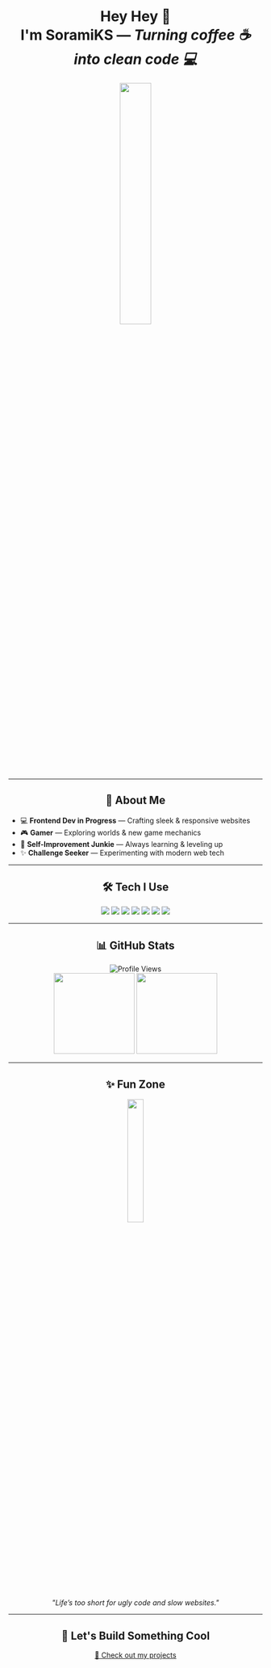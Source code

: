 <h1 align="center">
  Hey Hey 👋  
  <br/>I'm SoramiKS — <i>Turning coffee ☕ into clean code 💻</i>
</h1>

<div align="center">
  <img src="https://media1.tenor.com/m/6ZSWcIAVYMIAAAAd/niange-silver-wolf.gif" width="35%" style="border-radius:15px;"/>
</div>

---

<h2 align="center">🌸 About Me</h2>

<ul>
  <li>💻 <b>Frontend Dev in Progress</b> — Crafting sleek & responsive websites</li>
  <li>🎮 <b>Gamer</b> — Exploring worlds & new game mechanics</li>
  <li>💪 <b>Self-Improvement Junkie</b> — Always learning & leveling up</li>
  <li>✨ <b>Challenge Seeker</b> — Experimenting with modern web tech</li>
</ul>

---

<h2 align="center">🛠 Tech I Use</h2>

<p align="center">
  <img src="https://img.shields.io/badge/figma-%23F24E1E?style=for-the-badge&logo=figma&logoColor=white"/>
  <img src="https://img.shields.io/badge/react-%2320232a?style=for-the-badge&logo=react&logoColor=%2361DAFB"/>
  <img src="https://img.shields.io/badge/html5-%23E34F26?style=for-the-badge&logo=html5&logoColor=white"/>
  <img src="https://img.shields.io/badge/tailwindcss-%2338B2AC?style=for-the-badge&logo=tailwind-css&logoColor=white"/>
  <img src="https://img.shields.io/badge/vercel-%23000000?style=for-the-badge&logo=vercel&logoColor=white"/>
  <img src="https://img.shields.io/badge/Next-%23000000?style=for-the-badge&logo=next.js&logoColor=white"/>
  <img src="https://img.shields.io/badge/node.js-%236DA55F?style=for-the-badge&logo=node.js&logoColor=white"/>
</p>

---

<h2 align="center">📊 GitHub Stats</h2>

<div align="center">
  <img src="https://count.getloli.com/get/@:SoramiKS" alt="Profile Views"/>
</div>

<div align="center">
  <img src="https://github-readme-stats.vercel.app/api?username=SoramiKS&theme=tokyonight&show_icons=true&count_private=true&hide_border=true" height="160"/>
  <img src="https://github-readme-stats.vercel.app/api/top-langs/?username=SoramiKS&layout=compact&theme=tokyonight&hide_border=true" height="160"/>
</div>

---

<h2 align="center">✨ Fun Zone</h2>

<div align="center">
  <img src="https://media.tenor.com/jNcybMC0_cMAAAAi/pixel.gif" width="25%"/>
</div>

<p align="center">
  <i>"Life’s too short for ugly code and slow websites."</i>
</p>

---

<h2 align="center">🚀 Let's Build Something Cool</h2>

<p align="center">
  <a href="https://github.com/SoramiKS?tab=repositories">
    🔗 Check out my projects
  </a>
</p>
